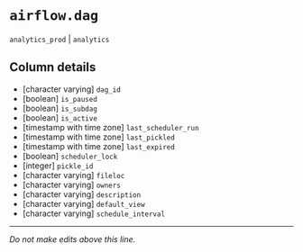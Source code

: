 # `airflow.dag`
`analytics_prod` | `analytics`

## Column details
* [character varying] `dag_id`
* [boolean]   `is_paused`
* [boolean]   `is_subdag`
* [boolean]   `is_active`
* [timestamp with time zone] `last_scheduler_run`
* [timestamp with time zone] `last_pickled`
* [timestamp with time zone] `last_expired`
* [boolean]   `scheduler_lock`
* [integer]   `pickle_id`
* [character varying] `fileloc`
* [character varying] `owners`
* [character varying] `description`
* [character varying] `default_view`
* [character varying] `schedule_interval`

-------------------------------------------------------------------------------
*Do not make edits above this line.*
